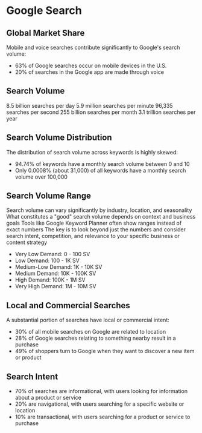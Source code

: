 # Google Search

## Global Market Share
Mobile and voice searches contribute significantly to Google's search volume:
- 63% of Google searches occur on mobile devices in the U.S.
- 20% of searches in the Google app are made through voice

## Search Volume
8.5 billion searches per day
5.9 million searches per minute
96,335 searches per second
255 billion searches per month
3.1 trillion searches per year

## Search Volume Distribution

The distribution of search volume across keywords is highly skewed:
- 94.74% of keywords have a monthly search volume between 0 and 10
- Only 0.0008% (about 31,000) of all keywords have a monthly search volume over 100,000

## Search Volume Range
Search volume can vary significantly by industry, location, and seasonality
What constitutes a "good" search volume depends on context and business goals
Tools like Google Keyword Planner often show ranges instead of exact numbers
The key is to look beyond just the numbers and consider search intent, competition, and relevance to your specific business or content strategy

- Very Low Demand:         0 - 100 SV
- Low Demand:              100 - 1K SV
- Medium-Low Demand:       1K - 10K SV
- Medium Demand:           10K - 100K SV
- High Demand:             100K - 1M SV
- Very High Demand:        1M - 10M SV

## Local and Commercial Searches

A substantial portion of searches have local or commercial intent:
- 30% of all mobile searches on Google are related to location
- 28% of Google searches relating to something nearby result in a purchase
- 49% of shoppers turn to Google when they want to discover a new item or product

## Search Intent

- 70% of searches are informational, with users looking for information about a product or service
- 20% are navigational, with users searching for a specific website or location
- 10% are transactional, with users searching for a product or service to purchase